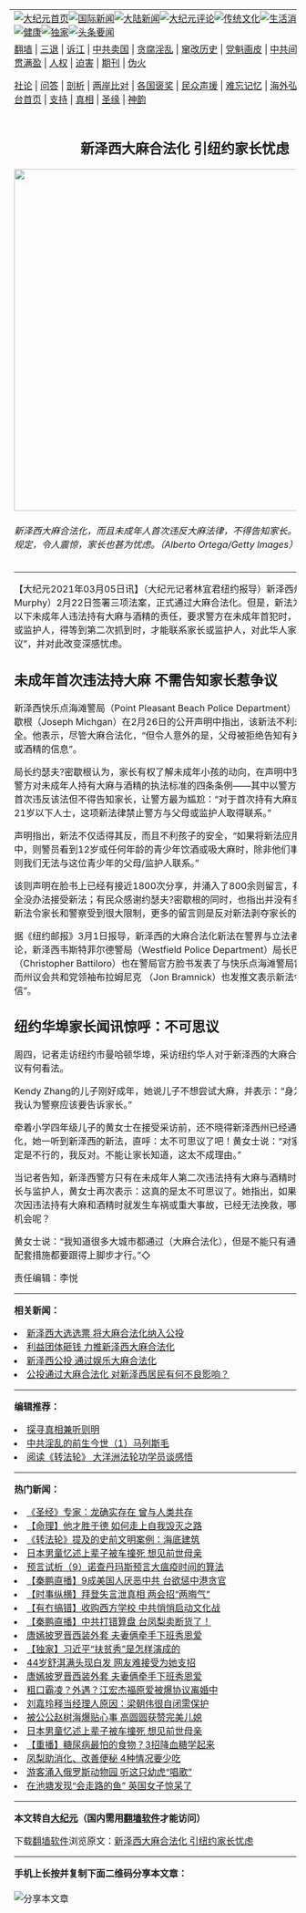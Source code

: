 <a name="1" id="1" target="_blank"></a><span id="1"></span>
<table align=center border="0"><tr><td colspan="2" VALIGN=TOP><a href="https://github.com/pgenre311/djy/blob/master/gb/nf1351518.md#1"><img src="https://raw.githubusercontent.com/pgenre311/www/master/t/djy/1.jpg" title="大纪元首页" alt="大纪元首页"></a><a href="https://github.com/pgenre311/djy/blob/master/gb/n24hr.md#1"><img src="https://raw.githubusercontent.com/pgenre311/www/master/t/djy/3.jpg" title="国际新闻" alt="国际新闻"></a><a href="https://github.com/pgenre311/djy/blob/master/gb/nsc413.md#1"><img src="https://raw.githubusercontent.com/pgenre311/www/master/t/djy/4.jpg" title="大陆新闻" alt="大陆新闻"></a><a href="https://github.com/pgenre311/djy/blob/master/gb/news392.md#1"><img src="https://raw.githubusercontent.com/pgenre311/www/master/t/djy/5.jpg" title="大纪元评论" alt="大纪元评论"></a><a href="https://github.com/pgenre311/djy/blob/master/gb/news2007.md#1"><img src="https://raw.githubusercontent.com/pgenre311/www/master/t/djy/6.jpg" title="传统文化" alt="传统文化"></a><a href="https://github.com/pgenre311/djy/blob/master/gb/news2008.md#1"><img src="https://raw.githubusercontent.com/pgenre311/www/master/t/djy/7.jpg" title="生活消费" alt="生活消费"></a><a href="https://github.com/pgenre311/djy/blob/master/gb/ncyule.md#1"><img src="https://raw.githubusercontent.com/pgenre311/www/master/t/djy/8.jpg" title="娱乐休闲" alt="娱乐休闲"></a><a href="https://github.com/pgenre311/djy/blob/master/gb/nsc1002.md#1"><img src="https://raw.githubusercontent.com/pgenre311/www/master/t/djy/9.jpg" title="健康" alt="健康"></a><a href="https://github.com/pgenre311/djy/blob/master/gb/nf6092.md#1"><img src="https://raw.githubusercontent.com/pgenre311/www/master/t/djy/10a.jpg" title="独家" alt="独家"></a><a href="https://github.com/pgenre311/djy/blob/master/gb/nf4514.md#1"><img src="https://raw.githubusercontent.com/pgenre311/www/master/t/djy/12a.jpg" title="头条要闻" alt="头条要闻"></a></td></tr>
<tr><td colspan="2" VALIGN=TOP><a target="_blank" href="https://github.com/pgenre311/www/blob/master/README.md?zsrh#1">翻墙</a> | <a target="_blank" href="https://github.com/pgenre311/djy/blob/master/gb/nf5657.md#1">三退</a> | <a target="_blank" href="https://github.com/pgenre311/djy/blob/master/gb/nf6124.md#1">诉江</a> | <a target="_blank" href="https://github.com/pgenre311/djy/blob/master/gb/nf1176117.md#1">中共卖国</a> | <a target="_blank" href="https://github.com/pgenre311/djy/blob/master/gb/nf5773.md#1">贪腐淫乱</a> | <a target="_blank" href="https://github.com/pgenre311/djy/blob/master/gb/nf1176115.md#1">窜改历史</a> | <a target="_blank" href="https://github.com/pgenre311/djy/blob/master/gb/nf1176107.md#1">党魁画皮</a> | <a target="_blank" href="https://github.com/pgenre311/djy/blob/master/gb/nf1320400.md#1">中共间谍</a> | <a target="_blank" href="https://github.com/pgenre311/djy/blob/master/gb/nf1176114.md#1">破坏传统</a> | <a target="_blank" href="https://github.com/pgenre311/ntdtv/blob/master/gb/prog447_1.md#1">恶贯满盈</a> | <a target="_blank" href="https://github.com/pgenre311/djy/blob/master/gb/ncid278.md#1">人权</a> | <a target="_blank" href="https://github.com/pgenre311/djy/blob/master/gb/nf1176111.md#1">迫害</a> | <a target="_blank" href="https://gitlab.com/szzdlab/mh-qikan/blob/master/README.md#1">期刊</a> | <a target="_blank" href="https://github.com/pgenre311/djy/blob/master/gb/nf5562.md#1">伪火</a></p><p><a target="_blank" href="https://github.com/pgenre311/djy/blob/master/gb/9p.md#1">社论</a> | <a target="_blank" href="https://github.com/pgenre311/djy/blob/master/gb/nf4378.md#1">问答</a> | <a target="_blank" href="https://github.com/pgenre311/djy/blob/master/gb/nf5792.md#1">剖析</a> | <a target="_blank" href="https://github.com/pgenre311/djy/blob/master/gb/nf5735.md#1">两岸比对</a> | <a target="_blank" href="https://github.com/pgenre311/djy/blob/master/gb/nf6119.md#1">各国褒奖</a> | <a target="_blank" href="https://github.com/pgenre311/djy/blob/master/gb/nf6120.md#1">民众声援</a> | <a target="_blank" href="https://github.com/pgenre311/djy/blob/master/gb/nf1188594.md#1">难忘记忆</a> | <a target="_blank" href="https://github.com/pgenre311/djy/blob/master/gb/nf3180.md#1">海外弘传</a> | <a target="_blank" href="https://github.com/pgenre311/djy/blob/master/gb/nf5410.md#1">万人上访</a> | <a target="_blank" href="https://github.com/pgenre311/www/blob/master/README.md?zsrh#1">平台首页</a> | <a target="_blank" href="https://github.com/pgenre311/djy/blob/master/gb/nf4386.md#1">支持</a> | <a target="_blank" href="https://github.com/pgenre311/djy/blob/master/gb/nf4389.md#1">真相</a> | <a target="_blank" href="https://github.com/pgenre311/djy/blob/master/gb/nf5790.md#1">圣缘</a> | <a target="_blank" href="https://github.com/pgenre311/djy/blob/master/gb/nf4786.md#1">神韵</a></td></tr>
<tr><td VALIGN=TOP width="626"><h2 align=center>新泽西大麻合法化  引纽约家长忧虑</h2>
<img width="600" src="https://i.epochtimes.com/assets/uploads/2021/03/147397-600x400.jpeg" />
<h6>新泽西大麻合法化，而且未成年人首次违反大麻法律，不得告知家长。这样颠覆性的规定，令人震惊，家长也甚为忧虑。（Alberto Ortega/Getty Images）
</h6>
<hr>
	<p>【大纪元2021年03月05日讯】（大纪元记者林宜君<ahref="https://github.com/pgenre311/djy/blob/master/gb/tag/%E7%BA%BD%E7%BA%A6.md#1">纽约</a>报导）<ahref="https://github.com/pgenre311/djy/blob/master/gb/tag/%E6%96%B0%E6%B3%BD%E8%A5%BF.md#1">新泽西</a>州长墨菲（Phil Murphy）2月22日签署三项法案，正式通过<ahref="https://github.com/pgenre311/djy/blob/master/gb/tag/%E5%A4%A7%E9%BA%BB.md#1">大麻</a><ahref="https://github.com/pgenre311/djy/blob/master/gb/tag/%E5%90%88%E6%B3%95.md#1">合法</a>化。但是，新法为了减轻21岁以下未成年人违法持有大麻与酒精的责任，要求警方在未成年首犯时，不得告知家长或监护人，得等到第二次抓到时，才能联系家长或监护人，对此华人家长直呼“不可思议”，并对此改变深感忧虑。</p>
<h2>未成年首次违法持<ahref="https://github.com/pgenre311/djy/blob/master/gb/tag/%E5%A4%A7%E9%BA%BB.md#1">大麻</a> 不需告知家长惹<ahref="https://github.com/pgenre311/djy/blob/master/gb/tag/%E4%BA%89%E8%AE%AE.md#1">争议</a></h2>
<p><ahref="https://github.com/pgenre311/djy/blob/master/gb/tag/%E6%96%B0%E6%B3%BD%E8%A5%BF.md#1">新泽西</a>快乐点海滩警局（Point Pleasant Beach Police Department）局长约瑟夫?密歇根（Joseph Michgan）在2月26日的公开声明中指出，该新法不利未成年人的安全。他表示，尽管大麻<ahref="https://github.com/pgenre311/djy/blob/master/gb/tag/%E5%90%88%E6%B3%95.md#1">合法</a>化，“但令人意外的是，父母被拒绝告知有关孩子使用大麻或酒精的信息”。</p>
<p>局长约瑟夫?密歇根认为，家长有权了解未成年小孩的动向，在声明中罗列了新法中警方对未成年人持有大麻与酒精的执法标准的四条条例——其中以警方对未成年人的首次违反该法但不得告知家长，让警方最为尴尬：“对于首次持有大麻或酒精饮料的21岁以下人士，这项新法律禁止警方与父母或监护人取得联系。”</p>
<p>声明指出，新法不仅适得其反，而且不利孩子的安全，“如果将新法应用在现实生活中，则警员看到12岁或任何年龄的青少年饮酒或吸大麻时，除非他们事先有记录，否则我们无法与这位青少年的父母/监护人联系。”</p>
<p>该则声明在脸书上已经有接近1800次分享，并涌入了800余则留言，有民众表示完全没办法接受新法；有民众感谢约瑟夫?密歇根的同时，也指出并没有多少人意识到新法令家长和警察受到很大限制，更多的留言则是反对新法剥夺家长的监护权。</p>
<p>据《<ahref="https://github.com/pgenre311/djy/blob/master/gb/tag/%E7%BA%BD%E7%BA%A6.md#1">纽约</a>邮报》3月1日报导，新泽西的大麻合法化新法在警界与立法者中也引发议论，新泽西韦斯特菲尔德警局（Westfield Police Department）局长巴蒂洛（Christopher Battiloro）也在警局官方脸书发表了与快乐点海滩警局雷同的声明；而州议会共和党领袖布拉姆尼克 （Jon Bramnick）也发推文表示新法令他“难以置信”。</p>
<h2>纽约华埠家长闻讯惊呼：不可思议</h2>
<p>周四，记者走访纽约市曼哈顿华埠，采访纽约华人对于新泽西的大麻合法化延伸的<ahref="https://github.com/pgenre311/djy/blob/master/gb/tag/%E4%BA%89%E8%AE%AE.md#1">争议</a>有何看法。</p>
<p>Kendy Zhang的儿子刚好成年，她说儿子不想尝试大麻，并表示：“身为一个家长，我认为警察应该要告诉家长。”</p>
<p>牵着小学四年级儿子的黄女士在接受采访前，还不晓得新泽西州已经通过大麻合法化，她一听到新泽西的新法，直呼：太不可思议了吧！黄女士说：“对家长来说，这肯定是不行的，我反对。不能让家长知道，这太不成理由。”</p>
<p>当记者告知，新泽西警方只有在未成年人第二次违法持有大麻与酒精时，才能联系家长与监护人，黄女士再次表示：这真的是太不可思议了。她指出，如果未成年人第一次因违法持有大麻和酒精时就发生车祸或重大事故，已经无法挽救，哪里还有第二次机会呢？</p>
<p>黄女士说：“我知道很多大城市都通过（大麻合法化），但是不能只有通过就好，法律配套措施都要跟得上脚步才行。”◇</p>
<p>责任编辑：李悦</p>
	
<hr>


<strong>相关新闻：</strong>
<li><a href="https://github.com/pgenre311/djy/blob/master/gb/20/9/18/n12414653.md#1">新泽西大选选票 将大麻合法化纳入公投</a></li>
<li><a href="https://github.com/pgenre311/djy/blob/master/gb/20/10/16/n12479562.md#1">利益团体砸钱 力推新泽西大麻合法化</a></li>
<li><a href="https://github.com/pgenre311/djy/blob/master/gb/20/11/4/n12524384.md#1">新泽西公投 通过娱乐大麻合法化</a></li>
<li><a href="https://github.com/pgenre311/djy/blob/master/gb/20/11/14/n12548356.md#1">公投通过大麻合法化  对新泽西居民有何不良影响？</a></li>
<hr>


<strong>编辑推荐：</strong>
<li><a href="https://github.com/pgenre311/djy/blob/master/gb/11/6/17/n3289382.md?dfh#1" target="_blank">探寻真相兼听则明</a></li><li><a href="https://github.com/tsiac2612/djy/blob/master/gb/18/3/13/n10214702.md#1" target="_blank">中共淫乱的前生今世（1）马列斯毛</a></li><li><a href="https://github.com/tsiac2612/djy/blob/master/gb/19/1/22/n10993844.md#1" target="_blank">阅读《转法轮》 大洋洲法轮功学员谈感悟</a></li>
<hr>

<strong>热门新闻：</strong>
<li><a href="https://github.com/pgenre311/djy/blob/master/gb/21/2/26/n12776678.md#1">《圣经》专家：龙确实存在 曾与人类共存</a></li>
<li><a href="https://github.com/pgenre311/djy/blob/master/gb/20/12/30/n12654622.md#1">【命理】他才胜于德 如何走上自我毁灭之路</a></li>
<li><a href="https://github.com/pgenre311/djy/blob/master/gb/21/2/26/n12777426.md#1">《转法轮》提及的史前文明案例：海底建筑</a></li>
<li><a href="https://github.com/pgenre311/djy/blob/master/gb/21/3/2/n12784045.md#1">日本男童忆述上辈子被车撞死 想见前世母亲</a></li>
<li><a href="https://github.com/pgenre311/djy/blob/master/gb/21/2/24/n12771764.md#1">预言试析（9）诺查丹玛斯预言大瘟疫时间的算法</a></li>
<li><a href="https://github.com/pgenre311/djy/blob/master/gb/21/3/4/n12790154.md#1">【秦鹏直播】9成美国人厌恶中共 台欲惩中港贪官</a></li>
<li><a href="https://github.com/pgenre311/djy/blob/master/gb/21/3/4/n12790379.md#1">【时事纵横】拜登失言泄真相 两会招“两晦气”</a></li>
<li><a href="https://github.com/pgenre311/djy/blob/master/gb/21/3/3/n12787519.md#1">【有冇搞错】收购西方学校 中共悄悄启动文化战</a></li>
<li><a href="https://github.com/pgenre311/djy/blob/master/gb/21/3/2/n12785594.md#1">【秦鹏直播】中共打错算盘 台凤梨卖断货了！</a></li>
<li><a href="https://github.com/pgenre311/djy/blob/master/gb/21/3/3/n12785644.md#1">唐嫣披罗晋西装外套 夫妻俩牵手下班秀恩爱</a></li>
<li><a href="https://github.com/pgenre311/djy/blob/master/gb/21/3/2/n12785227.md#1">【独家】习近平“扶贫秀”是怎样演成的</a></li>
<li><a href="https://github.com/pgenre311/djy/blob/master/gb/21/3/1/n12783059.md#1">44岁舒淇满头现白发 网友难接受为她支招</a></li>
<li><a href="https://github.com/pgenre311/djy/blob/master/gb/21/3/3/n12785644.md#1">唐嫣披罗晋西装外套 夫妻俩牵手下班秀恩爱</a></li>
<li><a href="https://github.com/pgenre311/djy/blob/master/gb/21/3/3/n12786688.md#1">粗口霸凌？外遇？江宏杰福原爱被爆协议离婚中</a></li>
<li><a href="https://github.com/pgenre311/djy/blob/master/gb/21/3/1/n12783227.md#1">刘嘉玲释当经理人原因：梁朝伟很自闭需保护</a></li>
<li><a href="https://github.com/pgenre311/djy/blob/master/gb/21/3/2/n12785375.md#1">被公公赵树海爆贴心事 高圆圆获赞完美儿媳</a></li>
<li><a href="https://github.com/pgenre311/djy/blob/master/gb/21/3/2/n12784045.md#1">日本男童忆述上辈子被车撞死 想见前世母亲</a></li>
<li><a href="https://github.com/pgenre311/djy/blob/master/gb/21/3/2/n12783856.md#1">【重播】糖尿病最怕的食物？3招降血糖学起来</a></li>
<li><a href="https://github.com/pgenre311/djy/blob/master/gb/21/3/2/n12783382.md#1">凤梨助消化、改善便秘 4种情况要少吃</a></li>
<li><a href="https://github.com/pgenre311/djy/blob/master/gb/21/3/2/n12783610.md#1">游客涌入俄罗斯动物园 听这只幼虎“唱歌”</a></li>
<li><a href="https://github.com/pgenre311/djy/blob/master/gb/21/3/3/n12786674.md#1">在池塘发现“会走路的鱼” 英国女子惊呆了</a></li>
<hr>

<strong>本文转自<a href="https://www.epochtimes.com">大纪元</a>（国内需用<a href="https://github.com/pgenre311/www/blob/master/README.md#8">翻墙软件</a>才能访问）</strong><p>下载<a href="https://github.com/pgenre311/www/blob/master/README.md#8">翻墙软件</a>浏览原文：<a href="https://www.epochtimes.com/gb/21/3/5/n12790913.htm">新泽西大麻合法化  引纽约家长忧虑</a></p><hr>

<strong>手机上长按并复制下面二维码分享本文章：</strong><br><br><img src="https://chart.apis.google.com/chart?cht=qr&chs=240x240&choe=UTF-8&chld=M|2&chl=https://github.com/pgenre311/djy/blob/master/gb/21/3/5/n12790913.md%231" title="分享本文章"></td><td VALIGN=TOP><a href="https://github.com/pgenre311/djy/blob/master/gb/16/1/21/n4622075.md?dfh#1" target="_blank"><img src="https://raw.githubusercontent.com/pgenre311/djy/master/gb/300/wei-f1.jpg" title="中共的伪火骗局"  alt="中共的伪火骗局"></a><br><a href="https://github.com/pgenre311/www/blob/master/README.md?dfh#9" target="_blank"><img src="https://raw.githubusercontent.com/pgenre311/djy/master/gb/300/yong-h.jpg" title="永恒的见证"  alt="永恒的见证"></a><br><a href="https://github.com/pgenre311/djy/blob/master/gb/13/9/29/n3974789.md?dfh#1" target="_blank"><img src="https://raw.githubusercontent.com/pgenre311/djy/master/gb/300/shang-lnz.jpg" title="善良女子被中共投男牢"  alt="善良女子被中共投男牢"></a><br><a href="https://github.com/pgenre311/djy/blob/master/gb/16/3/16/n4663449.md?dfh#1" target="_blank"><img src="https://raw.githubusercontent.com/pgenre311/djy/master/gb/300/huo-z3.jpg" title="警卫目击活摘器官"  alt="警卫目击活摘器官"></a><br><a href="https://github.com/pgenre311/djy/blob/master/gb/16/8/7/n8177641.md?dfh#1" target="_blank"><img src="https://raw.githubusercontent.com/pgenre311/djy/master/gb/300/huo-z4.jpg" title="证人描述活摘恐怖"  alt="证人描述活摘恐怖"></a><br><a href="https://github.com/pgenre311/djy/blob/master/gb/10/4/19/n2881569.md?dfh#1" target="_blank"><img src="https://raw.githubusercontent.com/pgenre311/djy/master/gb/300/huo-z1.jpg" title="揭开活摘器官黑幕"  alt="揭开活摘器官黑幕"></a><br><a href="https://github.com/pgenre311/djy/blob/master/gb/10/11/7/n3077476.md?dfh#1" target="_blank"><img src="https://raw.githubusercontent.com/pgenre311/djy/master/gb/300/ma-ks.jpg" title="马克思的成魔之路"  alt="马克思的成魔之路"></a><br><a href="https://github.com/pgenre311/djy/blob/master/gb/14/6/9/n4173977.md?dfh#1" target="_blank"><img src="https://raw.githubusercontent.com/pgenre311/djy/master/gb/300/chang-zs.jpg" title="藏字石 蕴天机"  alt="藏字石 蕴天机"></a><br><a href="https://github.com/pgenre311/djy/blob/master/gb/18/5/10/n10381511.md?dfh#1" target="_blank"><img src="https://raw.githubusercontent.com/pgenre311/djy/master/gb/300/st1.jpg" title="关注三亿人三退"  alt="关注三亿人三退"></a><br><a href="https://github.com/pgenre311/djy/blob/master/gb/18/3/21/n10237682.md?dfh#1" target="_blank"><img src="https://raw.githubusercontent.com/pgenre311/djy/master/gb/300/jie-t.jpg" title="解体中共复兴中华"  alt="解体中共复兴中华"></a><br><a href="https://github.com/pgenre311/djy/blob/master/gb/9/2/9/n2422991.md?dfh#1" target="_blank"><img src="https://raw.githubusercontent.com/pgenre311/djy/master/gb/300/gao-zs.jpg" title="中共迫害良心律师"  alt="中共迫害良心律师"></a><br><a href="https://github.com/pgenre311/djy/blob/master/gb/18/12/9/n10900044.md?dfh#1" target="_blank"><img src="https://raw.githubusercontent.com/pgenre311/djy/master/gb/300/sj1.jpg" title="三百多万人举报江泽民"  alt="三百多万人举报江泽民"></a><br><a href="https://github.com/pgenre311/djy/blob/master/gb/18/8/28/n10672014.md?dfh#1" target="_blank"><img src="https://raw.githubusercontent.com/pgenre311/djy/master/gb/300/sj2.jpg" title="这些官员为何起诉江泽民"  alt="这些官员为何起诉江泽民"></a><br><a href="https://github.com/pgenre311/djy/blob/master/gb/8/12/18/n2367165.md?dfh#1" target="_blank"><img src="https://raw.githubusercontent.com/pgenre311/djy/master/gb/300/liangan.jpg" title="海峡两岸的强烈对比"  alt="海峡两岸的强烈对比"></a><br><a href="https://github.com/pgenre311/djy/blob/master/gb/15/12/10/n4593139.md?dfh#1" target="_blank"><img src="https://raw.githubusercontent.com/pgenre311/djy/master/gb/300/jia-ndzl.jpg" title="加拿大总理的贺信"  alt="加拿大总理的贺信"></a><br><a href="https://github.com/pgenre311/djy/blob/master/gb/11/6/17/n3289382.md?dfh#1" target="_blank"><img src="https://raw.githubusercontent.com/pgenre311/djy/master/gb/300/xiao-wd.jpg" title="探寻真相兼听则明"  alt="探寻真相兼听则明"></a><br><a href="https://github.com/pgenre311/djy/blob/master/gb/18/10/27/n10812623.md?dfh#1" target="_blank"><img src="https://raw.githubusercontent.com/pgenre311/djy/master/gb/300/yindu.jpg" title="印度媒体报道东方"  alt="印度媒体报道东方"></a><br><a href="https://github.com/pgenre311/djy/blob/master/gb/18/6/9/n10469652.md?dfh#1" target="_blank"><img src="https://raw.githubusercontent.com/pgenre311/djy/master/gb/300/xie-j.jpg" title="不一样的海外校园"  alt="不一样的海外校园"></a><br><a href="https://github.com/pgenre311/djy/blob/master/gb/7/4/5/n1669415.md?dfh#1" target="_blank"><img src="https://raw.githubusercontent.com/pgenre311/djy/master/gb/300/li-up.jpg" title="从大师到徒弟的传奇"  alt="从大师到徒弟的传奇"></a><br><a href="https://github.com/pgenre311/djy/blob/master/gb/17/5/26/n9191512.md?dfh#1" target="_blank"><img src="https://raw.githubusercontent.com/pgenre311/djy/master/gb/300/zfl2.jpg" title="亿万人与东方一本奇书"  alt="亿万人与东方一本奇书"></a><br><a href="https://github.com/pgenre311/djy/blob/master/gb/13/11/27/n4020290.md?dfh#1" target="_blank"><img src="https://raw.githubusercontent.com/pgenre311/djy/master/gb/300/zhen-h.jpg" title="大陆见不到的震撼场面"  alt="大陆见不到的震撼场面"></a><br><a href="https://github.com/pgenre311/djy/blob/master/gb/15/7/17/n4482910.md?dfh#1" target="_blank"><img src="https://raw.githubusercontent.com/pgenre311/djy/master/gb/300/dalu-sk.jpg" title="人心向善 大陆当初盛况"  alt="人心向善 大陆当初盛况"></a><br><a href="https://github.com/pgenre311/djy/blob/master/gb/19/1/5/n10955468.md?dfh#1" target="_blank"><img src="https://raw.githubusercontent.com/pgenre311/djy/master/gb/300/zfl1.jpg" title="追寻真理 这书讲什么"  alt="追寻真理 这书讲什么"></a><br><a href="https://github.com/pgenre311/www/blob/master/README.md?dfh#1" target="_blank"><img src="https://raw.githubusercontent.com/pgenre311/djy/master/gb/300/fq1.jpg" title="下载免费翻墙软件"  alt="下载免费翻墙软件"></a><br></td></tr></table>
